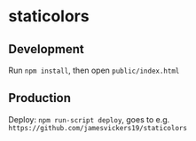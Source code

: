 # staticolors

## Development

Run `npm install`, then open `public/index.html`

## Production

Deploy: `npm run-script deploy`, goes to e.g. `https://github.com/jamesvickers19/staticolors`